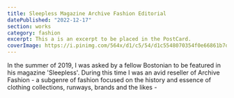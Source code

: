 ```yaml
---
title: Sleepless Magazine Archive Fashion Editorial
datePublished: "2022-12-17"
section: works
category: fashion
excerpt: This a is an excerpt to be placed in the PostCard.
coverImage: https://i.pinimg.com/564x/d1/c5/54/d1c5548070354f0e66861b7d78b83baf.jpg
---
```


In the summer of 2019, I was asked by a fellow Bostonian to be featured in his magazine 'Sleepless'. During this time I was an avid reseller of Archive Fashion - a subgenre of fashion focused on the history and essence of clothing collections, runways, brands and the likes - 
